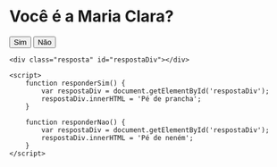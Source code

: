 <!DOCTYPE html>
<html>
<head>
    <title>Respostas <Divertidas class="html"></Divertidas></title>
    <style>
        .resposta {
            font-size: 24px;
            margin-bottom: 20px;
        }
    </style>
</head>
<body>
    <h1>Você é a Maria Clara?</h1>
    <button onclick="responderSim()">Sim</button>
    <button onclick="responderNao()">Não</button>
    
    <div class="resposta" id="respostaDiv"></div>
    
    <script>
        function responderSim() {
            var respostaDiv = document.getElementById('respostaDiv');
            respostaDiv.innerHTML = 'Pé de prancha';
        }
        
        function responderNao() {
            var respostaDiv = document.getElementById('respostaDiv');
            respostaDiv.innerHTML = 'Pé de neném';
        }
    </script>
</body>
</html>
